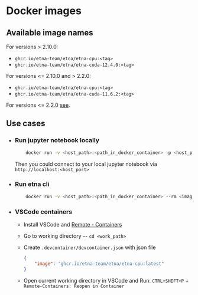 # Docker images

## Available image names

For versions > 2.10.0:
- `ghcr.io/etna-team/etna/etna-cpu:<tag>`
- `ghcr.io/etna-team/etna/etna-cuda-12.4.0:<tag>`

For versions <= 2.10.0 and > 2.2.0:
- `ghcr.io/etna-team/etna/etna-cpu:<tag>`
- `ghcr.io/etna-team/etna/etna-cuda-11.6.2:<tag>`

For versions <= 2.2.0 [see](https://github.com/tinkoff-ai/etna/blob/master/docker/README.md).

## Use cases

- ### Run jupyter notebook locally

    ```bash
        docker run -v <host_path>:<path_in_docker_container> -p <host_port>:8888 --rm <image_name> jupyter notebook --ip=0.0.0.0 --allow-root
    ```

    Then you could connect to your local jupyter notebook via `http://localhost:<host_port>`

- ### Run etna cli

    ```bash
        docker run -v <host_path>:<path_in_docker_container> --rm <image_name> etna --help
    ```

- ### VSCode containers

  - Install VSCode and [Remote - Containers](https://marketplace.visualstudio.com/items?itemName=ms-vscode-remote.remote-containers)
  - Go to working directory -- `cd <work_path>`
  - Create `.devcontainer/devcontainer.json` with json file

    ```json
    {
        "image": "ghcr.io/etna-team/etna/etna-cpu:latest"
    }
    ```

  - Open current working directory in VSCode and Run:  `CTRL+SHIFT+P` + `Remote-Containers: Reopen in Container`
